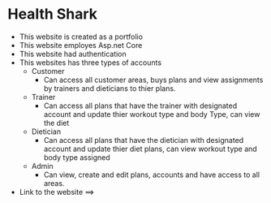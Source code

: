 # Health Shark
- This website is created as a portfolio
- This website employes Asp.net Core
- This website had authentication
- This websites has three types of accounts
	- Customer
		- Can access all customer areas, buys plans and view assignments by trainers and dieticians to thier plans.
	- Trainer
		- Can access all plans that have the trainer with designated account and update thier workout type and body Type, can view the diet
	- Dietician
		- Can access all plans that have the dietician with designated account and update thier diet plans, can view workout type and body type assigned
	- Admin
		- Can view, create and edit plans, accounts and have access to all areas.
- Link to the website ==>